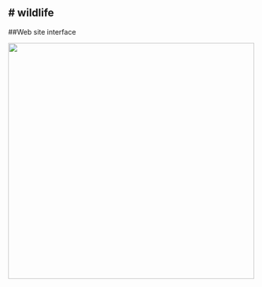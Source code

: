 #   w i l d l i f e
---


##Web site interface

<td><img src="(D:\My Projects\Wild_life2\assets\images\git.png)" width=500 height=480></td>

 
